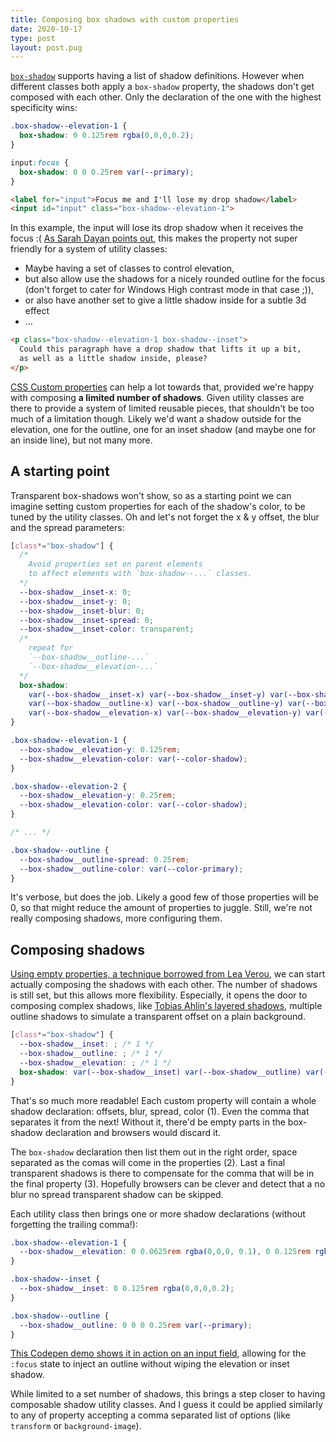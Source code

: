 ```yaml
---
title: Composing box shadows with custom properties
date: 2020-10-17
type: post
layout: post.pug
---
```

[`box-shadow`][mdn-box-shadow] supports having a list of shadow definitions. However when different classes both apply a `box-shadow` property, the shadows don't get composed with each other. Only the declaration of the one with the highest specificity wins:

```css
.box-shadow--elevation-1 {
  box-shadow: 0 0.125rem rgba(0,0,0,0.2);
}

input:focus {
  box-shadow: 0 0 0.25rem var(--primary);
}
```

```html
<label for="input">Focus me and I'll lose my drop shadow</label>
<input id="input" class="box-shadow--elevation-1">
```

In this example, the input will lose its drop shadow when it receives the focus :( [As Sarah Dayan points out][initial-tweet], this makes the property not super friendly for a system of utility classes:

- Maybe having a set of classes to control elevation,
- but also allow use the shadows for a nicely rounded outline for the focus (don't forget to cater for Windows High contrast mode in that case ;)),
- or also have another set to give a little shadow inside for a subtle 3d effect
- …

```html
<p class="box-shadow--elevation-1 box-shadow--inset">
  Could this paragraph have a drop shadow that lifts it up a bit,
  as well as a little shadow inside, please?
</p> 
```

[CSS Custom properties][mdn-custom-properties] can help a lot towards that, provided we're happy with composing **a limited number of shadows**. Given utility classes are there to provide a system of limited reusable pieces, that shouldn't be too much of a limitation though. Likely we'd want a shadow outside for the elevation, one for the outline, one for an inset shadow (and maybe one for an inside line), but not many more.

A starting point
---

Transparent box-shadows won't show, so as a starting point we can imagine setting custom properties for each of the shadow's color, to be tuned by the utility classes. Oh and let's not forget the x & y offset, the blur and the spread parameters:

```css
[class*="box-shadow"] {
  /*
    Avoid properties set on parent elements
    to affect elements with `box-shadow--...` classes.
  */
  --box-shadow__inset-x: 0;
  --box-shadow__inset-y: 0;
  --box-shadow__inset-blur: 0;
  --box-shadow__inset-spread: 0;
  --box-shadow__inset-color: transparent;
  /* 
    repeat for 
    `--box-shadow__outline-...`
    `--box-shadow__elevation-...` 
  */
  box-shadow: 
    var(--box-shadow__inset-x) var(--box-shadow__inset-y) var(--box-shadow__inset-blur) var(--box-shadow__inset-spread) var(--box-shadow__inset-color),
    var(--box-shadow__outline-x) var(--box-shadow__outline-y) var(--box-shadow__outline-blur) var(--box-shadow__outline-spread) var(--box-shadow__outline-color),
    var(--box-shadow__elevation-x) var(--box-shadow__elevation-y) var(--box-shadow__elevation-blur) var(--box-shadow__elevation-spread) var(--box-shadow__elevation-color);
}

.box-shadow--elevation-1 {
  --box-shadow__elevation-y: 0.125rem;
  --box-shadow__elevation-color: var(--color-shadow);
}

.box-shadow--elevation-2 {
  --box-shadow__elevation-y: 0.25rem;
  --box-shadow__elevation-color: var(--color-shadow);
}

/* ... */

.box-shadow--outline {
  --box-shadow__outline-spread: 0.25rem;
  --box-shadow__outline-color: var(--color-primary);
}
```

It's verbose, but does the job. Likely a good few of those properties will be 0, so that might reduce the amount of properties to juggle. Still, we're not really composing shadows, more configuring them.

Composing shadows
---

[Using empty properties, a technique borrowed from Lea Verou][empty-vars], we can start actually composing the shadows with each other. The number of shadows is still set, but this allows more flexibility. Especially, it opens the door to composing complex shadows, like [Tobias Ahlin's layered shadows][layered-shadows], multiple outline shadows to simulate a transparent offset on a plain background.

```css
[class*="box-shadow"] {
  --box-shadow__inset: ; /* 1 */
  --box-shadow__outline: ; /* 1 */
  --box-shadow__elevation: ; /* 1 */
  box-shadow: var(--box-shadow__inset) var(--box-shadow__outline) var(--box-shadow__elevation) /* 2 */ 0 0 0 transparent; /* 3 */
}
```

That's so much more readable! Each custom property will contain a whole shadow declaration: offsets, blur, spread, color (1). Even the comma that separates it from the next! Without it, there'd be empty parts in the box-shadow declaration and browsers would discard it.

The `box-shadow` declaration then list them out in the right order, space separated as the comas will come in the properties (2). Last a final transparent shadows is there to compensate for the comma that will be in the final property (3). Hopefully browsers can be clever and detect that a no blur no spread transparent shadow can be skipped.

Each utility class then brings one or more shadow declarations (without forgetting the trailing comma!):

```css
.box-shadow--elevation-1 {
  --box-shadow__elevation: 0 0.0625rem rgba(0,0,0, 0.1), 0 0.125rem rgba(0,0,0,0.1),;
}

.box-shadow--inset {
  --box-shadow__inset: 0 0.125rem rgba(0,0,0,0.2);
}

.box-shadow--outline {
  --box-shadow__outline: 0 0 0 0.25rem var(--primary);
}
```

[This Codepen demo shows it in action on an input field][codepen-demo], allowing for the `:focus` state to inject an outline without wiping the elevation or inset shadow.

While limited to a set number of shadows, this brings a step closer to having composable shadow utility classes. And I guess it could be applied similarly to any of property accepting a comma separated list of options (like `transform` or `background-image`).


[initial-tweet]: https://twitter.com/frontstuff_io/status/1316398189789024257
[empty-vars]: https://lea.verou.me/2020/10/the-var-space-hack-to-toggle-multiple-values-with-one-custom-property/
[layered-shadows]: https://tobiasahlin.com/blog/layered-smooth-box-shadows/
[codepen-demo]: https://codepen.io/rhumaric/pen/rNLxeXK
[mdn-box-shadow]: https://developer.mozilla.org/en-US/docs/Web/CSS/box-shadow
[mdn-custom-properties]: https://developer.mozilla.org/en-US/docs/Web/CSS/--*
